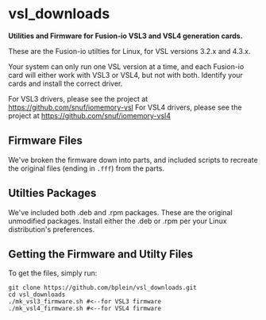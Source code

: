 # vsl_downloads
**Utilities and Firmware for Fusion-io VSL3 and VSL4 generation cards.**
 
 These are the Fusion-io utilties for Linux, for VSL versions 3.2.x and 4.3.x.
 
 Your system can only run one VSL version at a time, and each Fusion-io card will either work with VSL3 or VSL4, but not with both. Identify your cards and install the correct driver. 
 
 For VSL3 drivers, please see the project at https://github.com/snuf/iomemory-vsl
 For VSL4 drivers, please see the project at https://github.com/snuf/iomemory-vsl4

## Firmware Files
We've broken the firmware down into parts, and included scripts to recreate the original files (ending in `.fff`) from the parts.
 
## Utilties Packages
We've included both .deb and .rpm packages. These are the original unmodified packages. Install either the .deb or .rpm per your Linux distribution's preferences.

## Getting the Firmware and Utilty Files
To get the files, simply run:

```
git clone https://github.com/bplein/vsl_downloads.git
cd vsl_downloads
./mk_vsl3_firmware.sh #<--for VSL3 firmware
./mk_vsl4_firmware.sh #<--for VSL4 firmware
```
